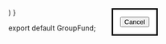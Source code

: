 <Dialog
open={open}
onClose={handleClose}
scroll={scroll}
aria-labelledby="scroll-dialog-title"
aria-describedby="scroll-dialog-description"
maxWidth='lg'
>


<FundGroupPageData/>


<DialogActions>
<Button onClick={handleClose} color="primary">
  Cancel
</Button>
   </DialogActions>
</Dialog>

<Dialog
open={openSummary}
onClose={handleCloseSummary}
scroll={scroll}
aria-labelledby="scroll-dialog-title"
aria-describedby="scroll-dialog-description"
maxWidth='lg'
>


<Summary/>


<DialogActions>
<Button onClick={handleClose} color="primary">
  Cancel
</Button>
   </DialogActions>
</Dialog>
</Grid>
    )
}

export default GroupFund;
